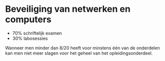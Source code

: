 # Beveiliging van netwerken en computers

* 70% schriftelijk examen 
* 30% labosessies

Wanneer men minder dan 8/20 heeft voor minstens één van de onderdelen kan men niet meer slagen voor het geheel van het opleidingsonderdeel.